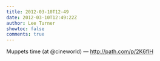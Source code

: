 ```yaml
---
title: 2012-03-10T12-49
date: 2012-03-10T12:49:22Z
author: Lee Turner
showtoc: false
comments: true
---
```


Muppets time (at @cineworld) — http://path.com/p/2K6fIH


